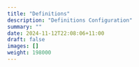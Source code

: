 ```yaml
---
title: "Definitions"
description: "Definitions Configuration"
summary: ""
date: 2024-11-12T22:08:06+11:00
draft: false
images: []
weight: 198000
---
```

